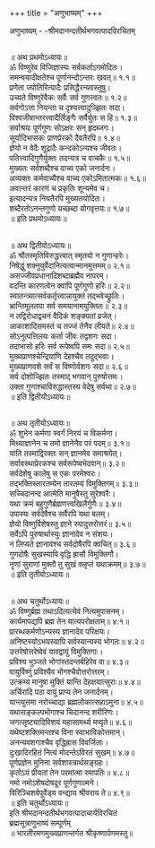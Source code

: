 +++
title = "अणुभाष्यम्"
+++


अणुभाष्यम् - -श्रीमदानन्दतीर्थभगवत्पादविरचितम्
## 
॥ अथ प्रथमोऽध्यायः॥  
ॐ विष्णुरेव विजिज्ञास्यः सर्वकर्ताऽगमोदितः।  
समन्वयादीक्षतेश्च पूर्णानन्दोऽन्तरः खवत्‌॥ १.१॥  
प्रणेता ज्योतिरित्यादैः प्रसिद्धैरन्यवस्तुषु।  
उच्यते विष्णुरेवैकः सर्वैः सर्व गुणत्त्वतः॥ १.२॥  
सर्वगोऽत्ता नियन्ता च दृश्यत्त्वादुज्झितः सदा।  
विश्वजीवान्तरत्त्वादैर्लिङ्गैः सर्वैर्युतः स हि॥ १.३॥  
सर्वाश्रयः पूर्णगुणः सोऽक्षरः सन्‌ हृदब्जगः।  
सूर्यादिभासकः प्राणप्रेरको दैवतैरपि॥ १.४॥  
ज्ञेयो न वेदैः शूद्रादैः कन्दकोऽन्यश्च जीवतः।  
पतित्त्वादिगुणैर्युक्तः तदन्यत्र च वाचकैः॥ १.५॥  
मुख्यतः सर्वशब्दैश्च वाच्य एको जनार्दनः।  
अव्यक्तः कर्मवाच्यैश्च वाच्य एकोऽमितात्मकः॥ १.६॥  
अवान्तरं कारणं च प्रकृतिः शून्यमेव च।  
इत्यादन्यत्र नियतैरपि मुख्यतयोदितः।  
शब्दैरतोऽनन्तगुणो यच्छब्दा योगवृत्तयः॥ १.७॥  
         ॥ इति प्रथमोऽध्यायः॥  
## 
॥ अथ द्वितीयोऽध्यायः॥  
ॐ श्रौतस्मृतिविरुद्धत्त्वात्‌ स्मृतयो न गुणान्हरेः।  
निषेद्धुं शक्नुयुर्वेदानित्यत्वान्मानमुत्तमम्‌॥ २.१॥  
असज्जीवप्रधानादिशब्दाब्रह्मैव नापरम्‌।  
वदन्ति कारणत्वेन क्वापि पूर्णगुणो हरिः॥ २.२॥  
स्वातन्त्र्यात्सर्वकर्तृत्त्वान्नायुक्तं तद्भवेच्छ्रुतिः।  
भ्रान्तिमूलतया सर्व समयानामयुक्तितः॥ २.३॥  
न तद्विरोधाद्वचनं वैदिकं शङ्क्यतां व्रजेत्‌।  
आकाशादिसमस्तं च तज्जं तेनैव लीयते॥ २.४॥  
सोऽनुत्पत्तिलयः कर्ता जीवः तद्वशगः सदा।  
तदाभासो हरिः सर्व रूपेष्वपि समः सदा॥ २.५॥  
मुख्यप्राणश्चेन्द्रियाणि देहश्चैव तदुद्भवाः।  
मुख्यप्राणवशे सर्वं स विष्णोर्वशगः सदा॥ २.६॥  
सर्व दोशोज्झितः तस्माद्‌ भगवान्‌ पुरुषोत्तमः।  
उक्ता गुणाश्चाविरुद्धास्तस्य वेदेषु सर्वथा॥ २.७॥  
         ॥ इति द्वितीयोऽध्यायः॥  
## 
॥ अथ तृतीयोऽध्यायः॥  
ॐ शुभेन कर्मणा स्वर्गं निरयं च विकर्मणा।  
मिथ्याज्ञानेन च तमो ज्ञानेनैव परं पदम्‌॥ ३.१॥  
याति तस्माद्विरक्तः सन्‌ ज्ञानमेव समाश्रयेत्‌।  
सर्वावस्थाप्रेरकश्च सर्वरूपेष्वभेदवान्‌॥ ३.२॥  
सर्वदेशेषु कालेषु स एकः परमेश्वरः।  
तद्भक्तिस्तारतम्येन तारतम्यं विमुक्तिगम्‌॥ ३.३॥  
सच्चिदानन्द आत्मेति मानुषैस्तु सुरेश्वरैः।  
यथा क्रमं बहुगुणैर्ब्रह्मणत्त्वखिलैर्गुणैः॥ ३.४॥  
उपास्यः सर्वदेवैश्च सर्वैरपि यथा बलम्‌।  
ज्ञेयो विष्णुर्विशेषस्तु ज्ञाने स्यादुत्तरोत्तरं॥ ३.५॥  
सर्वेऽपि पुरुषार्थास्युः ज्ञानादेव न संशयः।  
न लिप्यते ज्ञानावंश्च सर्वदोषैरपि क्वचित्‌॥ ३.६॥  
गुणदोषैः सुखस्यापि वृद्धि ह्रासौ विमुक्तिगौ।  
नॄणां सुराणां मुक्तौ तु सुखं क्लृप्तं यथाक्रमम्‌॥ ३.७॥  
         ॥ इति तृतीयोऽध्यायः॥  
## 
॥ अथ चतुर्थोऽध्यायः॥  
ॐ विष्णुर्ब्रह्म तथाऽदित्यत्येवं नित्यमुपासनम्‌।  
कार्यमापद्यपि ब्रह्म तेन यात्यपरोक्षताम्‌॥ ४.१॥  
प्रारब्धकर्मणोऽन्यस्य ज्ञानादेव परिक्षयः।  
अनिष्टस्योऽभयस्यापि सर्वस्यान्यस्य भोगतः॥ ४.२॥  
उत्तरेषोत्तरेष्वेवं यावद्वायुं विमुक्तिगाः।  
प्रविश्य भुञ्जते भोगांस्तदन्तर्बहिरेव वा॥ ४.३॥  
वायुर्विष्णुं प्रविश्यैव भोगश्चैवोत्तरोत्तरम्‌।  
उत्क्रम्य मानुषा मुक्तिं यान्ति देहक्षयात्सुराः॥ ४.४॥  
अर्चिरादि पठा वायुं प्राप्य तेन जनार्दनम्‌।  
यान्त्युत्तमा नरोच्चाद्या ब्रह्मलोकात्सहाऽमुना॥ ४.५॥  
यथासङ्कल्पभोगाश्च चिदानन्द शरीरिणः।  
जगत्सृष्ट्यादिविशयं महासामर्थ्य मप्यृते॥ ४.६॥  
यथेष्टशक्तिमन्तश्च विना स्वाभाविकोत्तमान्‌।  
अनन्यवशगाश्चैव वृद्धिह्रास विवर्जिताः।  
दुःखादिरहितं नित्यं मोदन्तेऽविरतं सुखम्‌॥ ४.७॥  
पूर्णप्रज्ञेन मुनिना सर्वशास्त्रार्थसङ्ग्रहः।  
कृतोऽयं प्रीयतां तेन परमात्मा रमापतिः॥ ४.८॥  
नमो नमोऽशेषदोषदूर पूर्णगुणात्मने।  
विरिञ्चिशर्वपूर्वेड्‌य वन्द्याय श्रीवराय ते॥ ४.९॥  
॥ इति चतुर्थोऽध्यायः॥  
इति श्रीमदानन्दतीर्थभगवत्पादाचार्यविरचितं  
ब्रह्मसूत्राणुभाष्यं सम्पूर्णम्‌  
॥ भारतीरमणमुख्यप्राणन्तर्गत श्रीकृष्णार्पणमस्तु॥  
